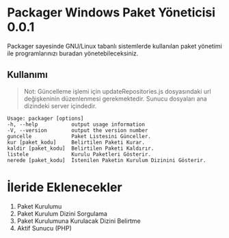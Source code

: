 Packager Windows Paket Yöneticisi 0.0.1
=================================

Packager sayesinde GNU/Linux tabanlı sistemlerde kullanılan paket yönetimi ile programlarınızı buradan yönetebileceksiniz.

Kullanımı
---------
>Not: Güncelleme işlemi için updateRepositories.js dosyasındaki url değişkeninin düzenlenmesi gerekmektedir. Sunucu dosyaları ana dizindeki server içindedir.


```
Usage: packager [options]
-h, --help           output usage information
-V, --version        output the version number
guncelle             Paket Listesini Günceller.
kur [paket_kodu]     Belirtilen Paketi Kurar.
kaldir [paket_kodu]  Belirtilen Paketi Kaldırır.
listele              Kurulu Paketleri Gösterir.
nerede [paket_kodu]  İstenilen Paketin Kurulum Dizinini Gösterir.
```

İleride Eklenecekler
====================

1. Paket Kurulumu
2. Paket Kurulum Dizini Sorgulama
3. Paket Kurulumuna Kurulacak Dizini Belirtme
4. Aktif Sunucu (PHP)
